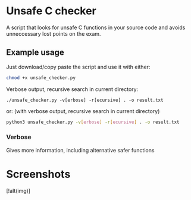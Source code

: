 # Unsafe C checker
A script that looks for unsafe C functions in your source code and avoids unneccessary lost points on the exam.

## Example usage
Just download/copy paste the script and use it with either:

```bash
chmod +x unsafe_checker.py
```

Verbose output, recursive search in current directory:
```
./unsafe_checker.py -v[erbose] -r[ecursive] . -o result.txt  
```

or:
(with verbose output, recursive search in current directory)
```bash
python3 unsafe_checker.py -v[erbose] -r[ecursive] . -o result.txt  
```


### Verbose
Gives more information, including alternative safer functions  

# Screenshots
[!alt(img)]
